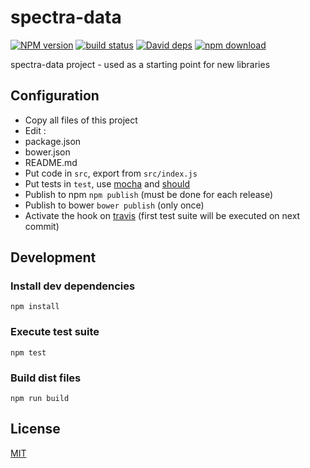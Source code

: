 # spectra-data

  [![NPM version][npm-image]][npm-url]
  [![build status][travis-image]][travis-url]
  [![David deps][david-image]][david-url]
  [![npm download][download-image]][download-url]

spectra-data project - used as a starting point for new libraries

## Configuration

 * Copy all files of this project
 * Edit :
  * package.json
  * bower.json
  * README.md
 * Put code in `src`, export from `src/index.js`
 * Put tests in `test`, use [mocha](http://mochajs.org/) and [should](http://shouldjs.github.io/)
 * Publish to npm `npm publish` (must be done for each release)
 * Publish to bower `bower publish` (only once)
 * Activate the hook on [travis](https://travis-ci.org/profile) (first test suite will be executed on next commit)

## Development

### Install dev dependencies

`npm install`

### Execute test suite

`npm test`

### Build dist files

`npm run build`

## License

  [MIT](./LICENSE)

[npm-image]: https://img.shields.io/npm/v/spectra-data.svg?style=flat-square
[npm-url]: https://npmjs.org/package/spectra-data
[travis-image]: https://img.shields.io/travis/cheminfo-js/spectra-data/master.svg?style=flat-square
[travis-url]: https://travis-ci.org/cheminfo-js/spectra-data
[david-image]: https://img.shields.io/david/cheminfo-js/spectra-data.svg?style=flat-square
[david-url]: https://david-dm.org/cheminfo-js/spectra-data
[download-image]: https://img.shields.io/npm/dm/spectra-data.svg?style=flat-square
[download-url]: https://npmjs.org/package/spectra-data

